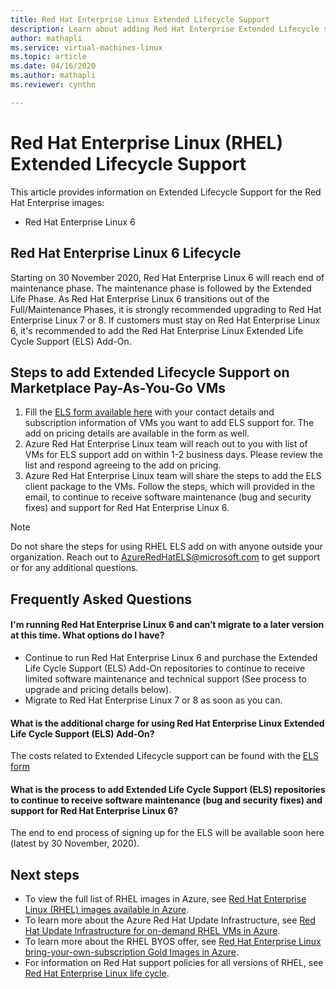 ```yaml
---
title: Red Hat Enterprise Linux Extended Lifecycle Support 
description: Learn about adding Red Hat Enterprise Extended Lifecycle support add on
author: mathapli
ms.service: virtual-machines-linux
ms.topic: article
ms.date: 04/16/2020
ms.author: mathapli
ms.reviewer: cynthn

---
```


# Red Hat Enterprise Linux (RHEL) Extended Lifecycle Support
This article provides information on Extended Lifecycle Support for the Red Hat Enterprise images:
* Red Hat Enterprise Linux 6  

## Red Hat Enterprise Linux 6 Lifecycle
Starting on 30 November 2020, Red Hat Enterprise Linux 6 will reach end of maintenance phase. The maintenance phase is followed by the Extended Life Phase. As Red Hat Enterprise Linux 6 transitions out of the Full/Maintenance Phases, it is strongly recommended upgrading to Red Hat Enterprise Linux 7 or 8. If customers must stay on Red Hat Enterprise Linux 6, it's recommended to add the Red Hat Enterprise Linux Extended Life Cycle Support (ELS) Add-On.

## Steps to add Extended Lifecycle Support on Marketplace Pay-As-You-Go VMs
1. Fill the [ELS form available here](https://aka.ms/els-form) with your contact details and subscription information of VMs you want to add ELS support for. The add on pricing  details are available in the form as well.
1. Azure Red Hat Enterprise Linux team will reach out to you with list of VMs for ELS support add on within 1-2 business days. Please review the list and respond agreeing to the add on pricing.
1. Azure Red Hat Enterprise Linux team will share the steps to add the ELS client package to the VMs. Follow the steps, which will provided in the email, to continue to receive software maintenance (bug and security fixes) and  support for Red Hat Enterprise Linux 6.

> [!Note]
> Do not share the steps for using RHEL ELS add on with anyone outside your organization. Reach out to AzureRedHatELS@microsoft.com to get support or for any additional questions.

## Frequently Asked Questions

#### I'm running Red Hat Enterprise Linux 6 and can’t migrate to a later version at this time. What options do I have?
* Continue to run Red Hat Enterprise Linux 6 and purchase the Extended Life Cycle Support (ELS) Add-On repositories to continue to receive limited software maintenance and technical support (See process to upgrade and pricing details below).
* Migrate to Red Hat Enterprise Linux 7 or 8 as soon as you can.

#### What is the additional charge for using Red Hat Enterprise Linux Extended Life Cycle Support (ELS) Add-On?
The costs related to Extended Lifecycle support can be found with the [ELS form](https://aka.ms/els-form)


#### What is the process to add Extended Life Cycle Support (ELS) repositories to continue to receive software maintenance (bug and security fixes) and  support for Red Hat Enterprise Linux 6?

The end to end process of signing up for the ELS will be available soon here (latest by 30 November, 2020).

## Next steps

* To view the full list of RHEL images in Azure, see [Red Hat Enterprise Linux (RHEL) images available in Azure](./redhat-imagelist.md).
* To learn more about the Azure Red Hat Update Infrastructure, see [Red Hat Update Infrastructure for on-demand RHEL VMs in Azure](./redhat-rhui.md).
* To learn more about the RHEL BYOS offer, see [Red Hat Enterprise Linux bring-your-own-subscription Gold Images in Azure](./byos.md).
* For information on Red Hat support policies for all versions of RHEL, see [Red Hat Enterprise Linux life cycle](https://access.redhat.com/support/policy/updates/errata).